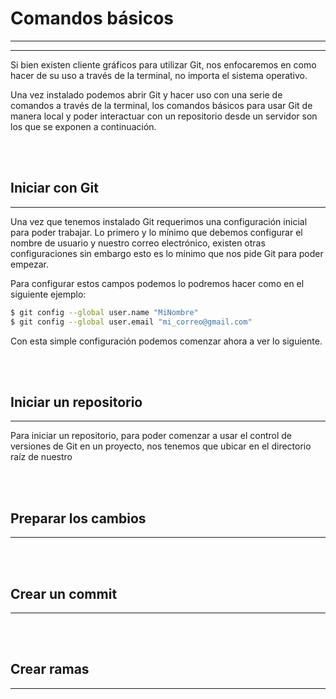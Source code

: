 # Comandos básicos
---
---

Si bien existen cliente gráficos para utilizar Git, nos enfocaremos en como hacer de su uso a través de la terminal, no importa el sistema operativo.

Una vez instalado podemos abrir Git y hacer uso con una serie de comandos a través de la terminal, los comandos básicos para usar Git de manera local y poder interactuar con un repositorio desde un servidor son los que se exponen a continuación.

<br>
<br>

## Iniciar con Git
---

Una vez que tenemos instalado Git requerimos una configuración inicial para poder trabajar. Lo primero y lo mínimo que debemos configurar el nombre de usuario y nuestro correo electrónico, existen otras configuraciones sin embargo esto es lo mínimo que nos pide Git para poder empezar.

Para configurar estos campos podemos lo podremos hacer como en el siguiente ejemplo:

```bash
$ git config --global user.name "MiNombre"
$ git config --global user.email "mi_correo@gmail.com"
```

Con esta simple configuración podemos comenzar ahora a ver lo siguiente.

<br>
<br>

## Iniciar un repositorio
---

Para iniciar un repositorio, para poder comenzar a usar el control de versiones de Git en un proyecto, nos tenemos que ubicar en el directorio raíz de nuestro 

<br>
<br>

## Preparar los cambios
---


<br>
<br>

## Crear un commit
---


<br>
<br>

## Crear ramas
---
